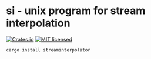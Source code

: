 # si - unix program for stream interpolation

[![Crates.io][crates-badge]][crates-url]
[![MIT licensed][mit-badge]][mit-url]

[crates-badge]: https://img.shields.io/badge/crates.io-v0.1.0-blue
[crates-url]: https://crates.io/crates/streaminterpolator
[mit-badge]: https://img.shields.io/badge/license-MIT-blue.svg
[mit-url]: https://github.com/davidclevenger/si/blob/master/LICENSE


```
cargo install streaminterpolator
```
